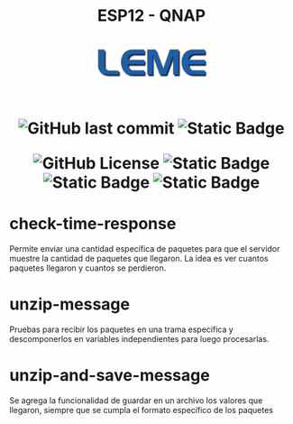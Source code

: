 <h1 align="center">ESP12 - QNAP<br/><br/>
<div align="center">
<img src="docs/leme.png" style="max-width: 100%" width=200><br/><br/>


![GitHub last commit](https://img.shields.io/github/last-commit/christian-herrera/esp12-leme)
![Static Badge](https://img.shields.io/badge/version-v1.0.0-blue)


![GitHub License](https://img.shields.io/github/license/christian-herrera/esp12-leme?style=for-the-badge)
![Static Badge](https://img.shields.io/badge/Espressif-0C2E82?style=for-the-badge&logo=Espressif&logoColor=#E7352C&logoSize=auto)
![Static Badge](https://img.shields.io/badge/-0C2E82?style=for-the-badge&logo=QNAP&logoColor=white&logoSize=auto)
![Static Badge](https://img.shields.io/badge/node.js-6DA55F?logo=node.js&style=for-the-badge&logoColor=white)


</div></h1>


# check-time-response
Permite enviar una cantidad específica de paquetes para que el servidor muestre la cantidad de paquetes que llegaron. La idea es ver cuantos paquetes llegaron y cuantos se perdieron.


# unzip-message
Pruebas para recibir los paquetes en una trama específica y descomponerlos en variables independientes para luego procesarlas.


# unzip-and-save-message
Se agrega la funcionalidad de guardar en un archivo los valores que llegaron, siempre que se cumpla el formato específico de los paquetes